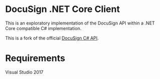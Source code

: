 # DocuSign .NET Core Client

This is an exploratory implementation of the DocuSign API within a .NET Core compatible C# implementation.

This is a fork of the official [DocuSign C# API](https://github.com/docusign/docusign-csharp-client).

Requirements
============

Visual Studio 2017

